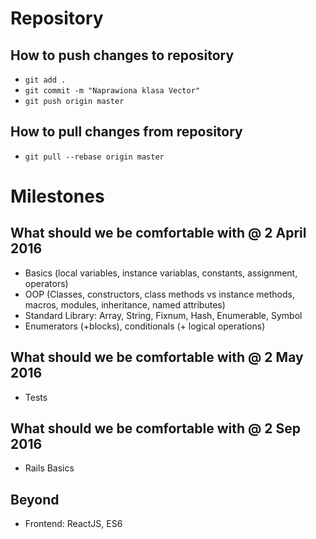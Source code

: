# Repository
 
## How to push changes to repository

* `git add .`
* `git commit -m "Naprawiona klasa Vector"`
* `git push origin master`

## How to pull changes from repository

* `git pull --rebase origin master` 


# Milestones

## What should we be comfortable with @ 2 April 2016

* Basics (local variables, instance variablas, constants, assignment, operators)
* OOP (Classes, constructors, class methods vs instance methods, macros, modules, inheritance, named attributes)
* Standard Library: Array, String, Fixnum, Hash, Enumerable, Symbol
* Enumerators (+blocks), conditionals (+ logical operations)

## What should we be comfortable with @ 2 May 2016

* Tests
 
## What should we be comfortable with @ 2 Sep 2016

* Rails Basics


## Beyond
 
* Frontend: ReactJS, ES6



